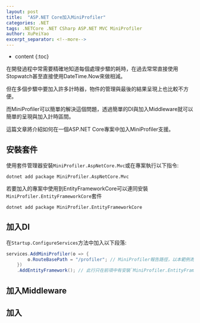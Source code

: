 ```yaml
---
layout: post
title:  "ASP.NET Core加入MiniProfiler"
categories: .NET
tags: .NETCore .NET CSharp ASP.NET MVC MiniProfiler
author: XuPeiYao
excerpt_separator: <!--more-->
---
```


- content
{:toc}

在開發過程中常需要精確地知道每個處理步驟的耗時，在過去常常直接使用Stopwatch甚至直接使用DateTime.Now來做相減。

但在多個步驟中要加入許多計時器，物件的管理與最後的結果呈現上也比較不方便。

而MiniProfiler可以簡單的解決這個問題，透過簡單的DI與加入Middleware就可以簡單的呈現與加入計時區間。

這篇文章將介紹如何在一個ASP.NET Core專案中加入MiniProfiler支援。

<!--more-->

## 安裝套件

使用套件管理器安裝`MiniProfiler.AspNetCore.Mvc`或在專案執行以下指令:

```shell
dotnet add package MiniProfiler.AspNetCore.Mvc
```

若要加入的專案中使用到EntityFrameworkCore可以連同安裝`MiniProfiler.EntityFrameworkCore`套件

```shell
dotnet add package MiniProfiler.EntityFrameworkCore
```

## 加入DI

在`Startup.ConfigureServices`方法中加入以下段落:

```csharp
services.AddMiniProfiler(o => {
        o.RouteBasePath = "/profiler"; // MiniProfiler報告路徑，以本範例為例，報告檢視路徑為 /profiler/results
    })
    .AddEntityFramework(); // 此行只在前項中有安裝`MiniProfiler.EntityFrameworkCore`套件才需要
```

## 加入Middleware

## 加入
